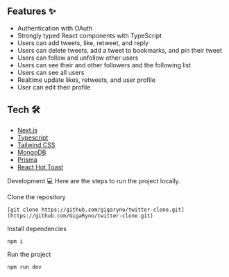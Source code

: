 ## Features ✨
- Authentication with OAuth
- Strongly typed React components with TypeScript
- Users can add tweets, like, retweet, and reply
- Users can delete tweets, add a tweet to bookmarks, and pin their tweet
- Users can follow and unfollow other users
- Users can see their and other followers and the following list
- Users can see all users
- Realtime update likes, retweets, and user profile
- User can edit their profile
  
## Tech 🛠
- [Next.js](https://nextjs.org)
- [Typescript](https://www.typescriptlang.org)
- [Tailwind CSS](https://tailwindcss.com)
- [MongoDB](https://www.mongodb.com)
- [Prisma](https://www.prisma.io)
- [React Hot Toast](https://react-hot-toast.com)

Development 💻
Here are the steps to run the project locally.

Clone the repository
```
[git clone https://github.com/gigaryno/twitter-clone.git](https://github.com/GigaRyno/twitter-clone.git)
```
Install dependencies
```
npm i
```
Run the project
```
npm run dev
```
